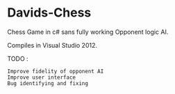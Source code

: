 # Davids-Chess
Chess Game in c# sans fully working Opponent logic AI.

Compiles in Visual Studio 2012.

TODO :

    Improve fidelity of opponent AI
    Improve user interface
    Bug identifying and fixing
